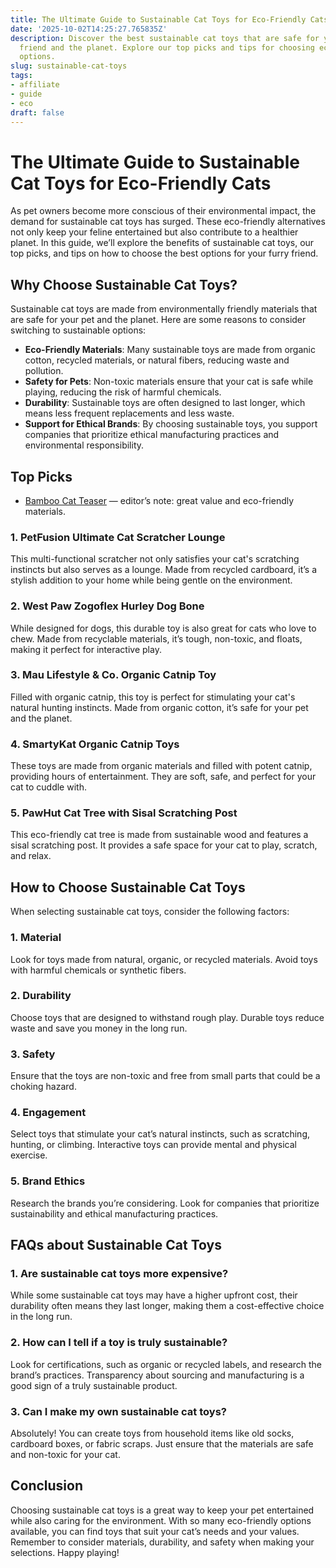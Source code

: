 ```yaml
---
title: The Ultimate Guide to Sustainable Cat Toys for Eco-Friendly Cats
date: '2025-10-02T14:25:27.765835Z'
description: Discover the best sustainable cat toys that are safe for your feline
  friend and the planet. Explore our top picks and tips for choosing eco-friendly
  options.
slug: sustainable-cat-toys
tags:
- affiliate
- guide
- eco
draft: false
---
```


# The Ultimate Guide to Sustainable Cat Toys for Eco-Friendly Cats

As pet owners become more conscious of their environmental impact, the demand for sustainable cat toys has surged. These eco-friendly alternatives not only keep your feline entertained but also contribute to a healthier planet. In this guide, we’ll explore the benefits of sustainable cat toys, our top picks, and tips on how to choose the best options for your furry friend.

## Why Choose Sustainable Cat Toys?

Sustainable cat toys are made from environmentally friendly materials that are safe for your pet and the planet. Here are some reasons to consider switching to sustainable options:

- **Eco-Friendly Materials**: Many sustainable toys are made from organic cotton, recycled materials, or natural fibers, reducing waste and pollution.
- **Safety for Pets**: Non-toxic materials ensure that your cat is safe while playing, reducing the risk of harmful chemicals.
- **Durability**: Sustainable toys are often designed to last longer, which means less frequent replacements and less waste.
- **Support for Ethical Brands**: By choosing sustainable toys, you support companies that prioritize ethical manufacturing practices and environmental responsibility.

## Top Picks

- [Bamboo Cat Teaser](https://www.amazon.com/dp/B09XYZ3210/?tag=ecopetguide-20) — editor’s note: great value and eco-friendly materials.

### 1. **PetFusion Ultimate Cat Scratcher Lounge**
This multi-functional scratcher not only satisfies your cat's scratching instincts but also serves as a lounge. Made from recycled cardboard, it’s a stylish addition to your home while being gentle on the environment.

### 2. **West Paw Zogoflex Hurley Dog Bone**
While designed for dogs, this durable toy is also great for cats who love to chew. Made from recyclable materials, it’s tough, non-toxic, and floats, making it perfect for interactive play.

### 3. **Mau Lifestyle & Co. Organic Catnip Toy**
Filled with organic catnip, this toy is perfect for stimulating your cat's natural hunting instincts. Made from organic cotton, it’s safe for your pet and the planet.

### 4. **SmartyKat Organic Catnip Toys**
These toys are made from organic materials and filled with potent catnip, providing hours of entertainment. They are soft, safe, and perfect for your cat to cuddle with.

### 5. **PawHut Cat Tree with Sisal Scratching Post**
This eco-friendly cat tree is made from sustainable wood and features a sisal scratching post. It provides a safe space for your cat to play, scratch, and relax.

## How to Choose Sustainable Cat Toys

When selecting sustainable cat toys, consider the following factors:

### 1. **Material**
Look for toys made from natural, organic, or recycled materials. Avoid toys with harmful chemicals or synthetic fibers.

### 2. **Durability**
Choose toys that are designed to withstand rough play. Durable toys reduce waste and save you money in the long run.

### 3. **Safety**
Ensure that the toys are non-toxic and free from small parts that could be a choking hazard.

### 4. **Engagement**
Select toys that stimulate your cat’s natural instincts, such as scratching, hunting, or climbing. Interactive toys can provide mental and physical exercise.

### 5. **Brand Ethics**
Research the brands you’re considering. Look for companies that prioritize sustainability and ethical manufacturing practices.

## FAQs about Sustainable Cat Toys

### 1. **Are sustainable cat toys more expensive?**
While some sustainable cat toys may have a higher upfront cost, their durability often means they last longer, making them a cost-effective choice in the long run.

### 2. **How can I tell if a toy is truly sustainable?**
Look for certifications, such as organic or recycled labels, and research the brand’s practices. Transparency about sourcing and manufacturing is a good sign of a truly sustainable product.

### 3. **Can I make my own sustainable cat toys?**
Absolutely! You can create toys from household items like old socks, cardboard boxes, or fabric scraps. Just ensure that the materials are safe and non-toxic for your cat.

## Conclusion

Choosing sustainable cat toys is a great way to keep your pet entertained while also caring for the environment. With so many eco-friendly options available, you can find toys that suit your cat’s needs and your values. Remember to consider materials, durability, and safety when making your selections. Happy playing!